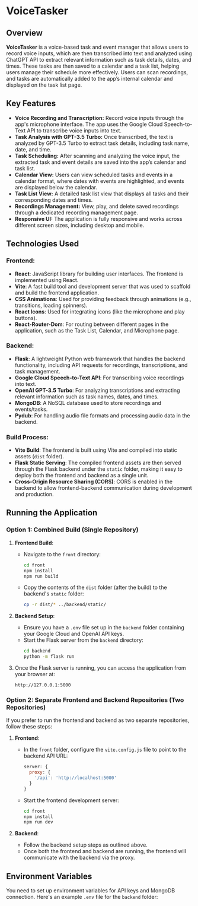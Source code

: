 # VoiceTasker

## Overview

**VoiceTasker** is a voice-based task and event manager that allows users to record voice inputs, 
which are then transcribed into text and analyzed using ChatGPT API to extract relevant information such as task details, dates, and times. 
These tasks are then saved to a calendar and a task list, helping users manage their schedule more effectively. 
Users can scan recordings, and tasks are automatically added to the app’s internal calendar and displayed on the task list page.

## Key Features

- **Voice Recording and Transcription:** Record voice inputs through the app's microphone interface. The app uses the Google Cloud Speech-to-Text API to transcribe voice inputs into text.
- **Task Analysis with GPT-3.5 Turbo:** Once transcribed, the text is analyzed by GPT-3.5 Turbo to extract task details, including task name, date, and time.
- **Task Scheduling:** After scanning and analyzing the voice input, the extracted task and event details are saved into the app’s calendar and task list.
- **Calendar View:** Users can view scheduled tasks and events in a calendar format, where dates with events are highlighted, and events are displayed below the calendar.
- **Task List View:** A detailed task list view that displays all tasks and their corresponding dates and times.
- **Recordings Management:** View, play, and delete saved recordings through a dedicated recording management page.
- **Responsive UI:** The application is fully responsive and works across different screen sizes, including desktop and mobile.

## Technologies Used

### Frontend:
- **React**: JavaScript library for building user interfaces. The frontend is implemented using React.
- **Vite**: A fast build tool and development server that was used to scaffold and build the frontend application.
- **CSS Animations**: Used for providing feedback through animations (e.g., transitions, loading spinners).
- **React Icons**: Used for integrating icons (like the microphone and play buttons).
- **React-Router-Dom**: For routing between different pages in the application, such as the Task List, Calendar, and Microphone page.

### Backend:
- **Flask**: A lightweight Python web framework that handles the backend functionality, including API requests for recordings, transcriptions, and task management.
- **Google Cloud Speech-to-Text API**: For transcribing voice recordings into text.
- **OpenAI GPT-3.5 Turbo**: For analyzing transcriptions and extracting relevant information such as task names, dates, and times.
- **MongoDB**: A NoSQL database used to store recordings and events/tasks.
- **Pydub**: For handling audio file formats and processing audio data in the backend.

### Build Process:
- **Vite Build**: The frontend is built using Vite and compiled into static assets (`dist` folder).
- **Flask Static Serving**: The compiled frontend assets are then served through the Flask backend under the `static` folder,
    making it easy to deploy both the frontend and backend as a single unit.
- **Cross-Origin Resource Sharing (CORS)**: CORS is enabled in the backend to allow frontend-backend communication during development and production.

## Running the Application

### Option 1: Combined Build (Single Repository)

1. **Frontend Build**:
    - Navigate to the `front` directory:
      ```bash
      cd front
      npm install
      npm run build
      ```
    - Copy the contents of the `dist` folder (after the build) to the backend's `static` folder:
      ```bash
      cp -r dist/* ../backend/static/
      ```

2. **Backend Setup**:
    - Ensure you have a `.env` file set up in the `backend` folder containing your Google Cloud and OpenAI API keys.
    - Start the Flask server from the `backend` directory:
      ```bash
      cd backend
      python -m flask run
      ```
3. Once the Flask server is running, you can access the application from your browser at:
    ```
    http://127.0.0.1:5000
    ```

### Option 2: Separate Frontend and Backend Repositories (Two Repositories)

If you prefer to run the frontend and backend as two separate repositories, follow these steps:

1. **Frontend**:
    - In the `front` folder, configure the `vite.config.js` file to point to the backend API URL:
      ```js
      server: {
        proxy: {
          '/api': 'http://localhost:5000'
        }
      }
      ```
    - Start the frontend development server:
      ```bash
      cd front
      npm install
      npm run dev
      ```

2. **Backend**:
    - Follow the backend setup steps as outlined above.
    - Once both the frontend and backend are running, the frontend will communicate with the backend via the proxy.

## Environment Variables

You need to set up environment variables for API keys and MongoDB connection. Here's an example `.env` file for the `backend` folder:

